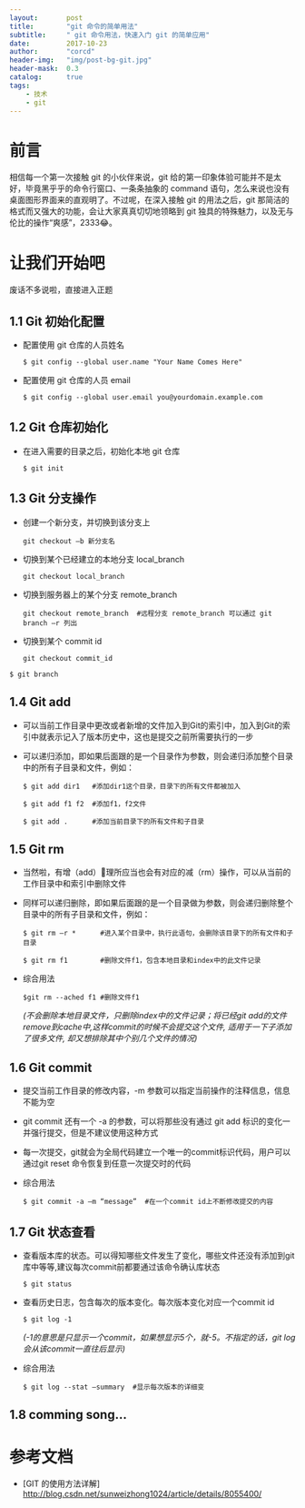 ```yaml
---
layout:       post
title:        "git 命令的简单用法"
subtitle:     " git 命令用法，快速入门 git 的简单应用"
date:         2017-10-23
author:       "corcd"
header-img:   "img/post-bg-git.jpg"
header-mask:  0.3
catalog:      true
tags:
    - 技术
    - git
---
```


# 前言

相信每一个第一次接触 git 的小伙伴来说，git 给的第一印象体验可能并不是太好，毕竟黑乎乎的命令行窗口、一条条抽象的 command 语句，怎么来说也没有桌面图形界面来的直观明了。不过呢，在深入接触 git 的用法之后，git 那简洁的格式而又强大的功能，会让大家真真切切地领略到 git 独具的特殊魅力，以及无与伦比的操作“爽感”，2333😂。

# 让我们开始吧

废话不多说啦，直接进入正题

## 1.1 Git 初始化配置 

- 配置使用 git 仓库的人员姓名 

    `$ git config --global user.name "Your Name Comes Here"`

- 配置使用 git 仓库的人员 email 

    `$ git config --global user.email you@yourdomain.example.com` 

## 1.2 Git 仓库初始化

- 在进入需要的目录之后，初始化本地 git 仓库

    `$ git init`

## 1.3 Git 分支操作

- 创建一个新分支，并切换到该分支上 

    `git checkout –b 新分支名`

- 切换到某个已经建立的本地分支 local_branch 

    `git checkout local_branch` 

- 切换到服务器上的某个分支 remote_branch 

    `git checkout remote_branch  #远程分支 remote_branch 可以通过 git branch –r 列出`

- 切换到某个 commit id 

    `git checkout commit_id` 


`$ git branch`

## 1.4 Git add 

- 可以当前工作目录中更改或者新增的文件加入到Git的索引中，加入到Git的索引中就表示记入了版本历史中，这也是提交之前所需要执行的一步

- 可以递归添加，即如果后面跟的是一个目录作为参数，则会递归添加整个目录中的所有子目录和文件，例如： 

    `$ git add dir1   #添加dir1这个目录，目录下的所有文件都被加入` 

    `$ git add f1 f2  #添加f1，f2文件` 

    `$ git add .      #添加当前目录下的所有文件和子目录`

## 1.5 Git rm

- 当然啦，有增（add）理所应当也会有对应的减（rm）操作，可以从当前的工作目录中和索引中删除文件

- 同样可以递归删除，即如果后面跟的是一个目录做为参数，则会递归删除整个目录中的所有子目录和文件，例如： 

    `$ git rm –r *      #进入某个目录中，执行此语句，会删除该目录下的所有文件和子目录` 

    `$ git rm f1        #删除文件f1，包含本地目录和index中的此文件记录`

- 综合用法

    `$git rm --ached f1 #删除文件f1`
    
    *(不会删除本地目录文件，只删除index中的文件记录；将已经git add的文件remove到cache中,这样commit的时候不会提交这个文件, 适用于一下子添加了很多文件, 却又想排除其中个别几个文件的情况)*

## 1.6 Git commit 

- 提交当前工作目录的修改内容，-m 参数可以指定当前操作的注释信息，信息不能为空

- git commit 还有一个 -a 的参数，可以将那些没有通过 git add 标识的变化一并强行提交，但是不建议使用这种方式

- 每一次提交，git就会为全局代码建立一个唯一的commit标识代码，用户可以通过git reset 命令恢复到任意一次提交时的代码

- 综合用法

    `$ git commit -a –m “message”  #在一个commit id上不断修改提交的内容`

## 1.7 Git 状态查看 

- 查看版本库的状态。可以得知哪些文件发生了变化，哪些文件还没有添加到git库中等等,建议每次commit前都要通过该命令确认库状态

    `$ git status`

- 查看历史日志，包含每次的版本变化。每次版本变化对应一个commit id

    `$ git log -1`

    *(-1的意思是只显示一个commit，如果想显示5个，就-5。不指定的话，git log会从该commit一直往后显示)* 

- 综合用法

    `$ git log --stat –summary  #显示每次版本的详细变`

## 1.8 comming song...




# 参考文档

- [GIT 的使用方法详解]  <http://blog.csdn.net/sunweizhong1024/article/details/8055400/>